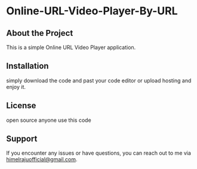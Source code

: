 # Online-URL-Video-Player-By-URL

## About the Project

This is a simple Online URL Video Player application.

## Installation

simply download the code and past your code editor or upload hosting and enjoy it.

## License

open source anyone use this code

## Support

If you encounter any issues or have questions, you can reach out to me via [himelrajuofficial@gmail.com](mailto:himelrajuofficial@gmail.com).

